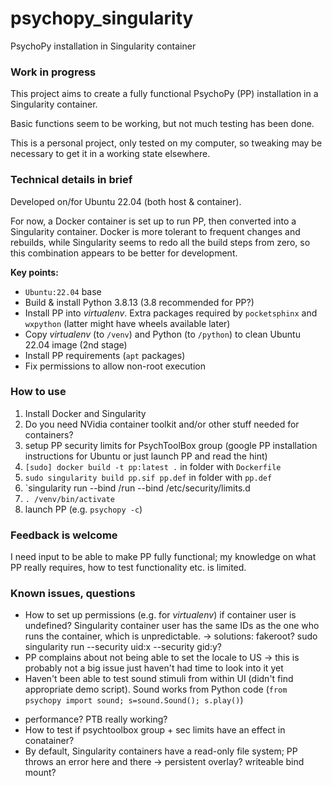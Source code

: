 # psychopy_singularity
PsychoPy installation in Singularity container

### Work in progress

This project aims to create a fully functional PsychoPy (PP) installation in a Singularity container.

Basic functions seem to be working, but not much testing has been done.

This is a personal project, only tested on my computer, so tweaking may be necessary to get it in a working state elsewhere.

### Technical details in brief

Developed on/for Ubuntu 22.04 (both host & container).

For now, a Docker container is set up to run PP, then converted into a Singularity container. Docker is more tolerant to frequent changes and rebuilds, while Singularity seems to redo all the build steps from zero, so this combination appears to be better for development.

**Key points:**
* `Ubuntu:22.04` base
* Build & install Python 3.8.13 (3.8 recommended for PP?)
* Install PP into *virtualenv*. Extra packages required by `pocketsphinx` and `wxpython` (latter might have wheels available later)
* Copy *virtualenv* (to `/venv`) and Python (to `/python`) to clean Ubuntu 22.04 image (2nd stage)
* Install PP requirements (`apt` packages)
* Fix permissions to allow non-root execution

### How to use

1. Install Docker and Singularity
2. Do you need NVidia container toolkit and/or other stuff needed for containers?
3. setup PP security limits for PsychToolBox group (google PP installation instructions for Ubuntu or just launch PP and read the hint)
4. `[sudo] docker build -t pp:latest .` in folder with `Dockerfile`
5. `sudo singularity build pp.sif pp.def` in folder with `pp.def`
6. `singularity run --bind /run --bind /etc/security/limits.d
7. `. /venv/bin/activate`
8. launch PP (e.g. `psychopy -c`)

### Feedback is welcome

I need input to be able to make PP fully functional; my knowledge on what PP really requires, how to test functionality etc. is limited.

### Known issues, questions

* How to set up permissions (e.g. for *virtualenv*) if container user is undefined? Singularity container user has the same IDs as the one who runs the container, which is unpredictable. -> solutions: fakeroot? sudo singularity run --security uid:x --security gid:y?
* PP complains about not being able to set the locale to US -> this is probably not a big issue just haven't had time to look into it yet
* Haven't been able to test sound stimuli from within UI (didn't find appropriate demo script). Sound works from Python code (`from psychopy import sound; s=sound.Sound(); s.play()`)
- performance? PTB really working?
- How to test if psychtoolbox group + sec limits have an effect in conatainer?
- By default, Singularity containers have a read-only file system; PP throws an error here and there -> persistent overlay? writeable bind mount?
